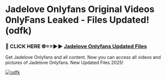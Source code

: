 # Jadelove Onlyfans Original Videos 0nlyFans Leaked - Files Updated! (odfk)

<h3>🔴 CLICK HERE 🌐==►► <a href="https://tinyurl.com/brd5kh86" rel="nofollow">Jadelove Onlyfans Updated Files</a></h3>

Get Jadelove Onlyfans and all content. Now you can access all videos and pictures of Jadelove Onlyfans. New Updated Files 2025!

[![odfk](https://i.imgur.com/K7sEzmb.gif)](https://tinyurl.com/brd5kh86)
